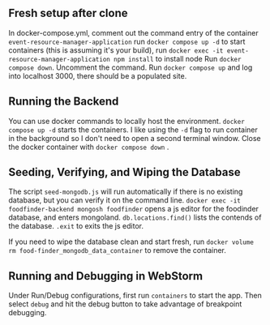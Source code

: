 ## Fresh setup after clone
In docker-compose.yml, comment out the command entry of the container `event-resource-manager-application`
run `docker compose up -d` to start containers (this is assuming it's your build), run `docker exec -it event-resource-manager-application npm install` to install node
Run `docker compose down`.
Uncomment the command.
Run `docker compose up` and log into localhost 3000, there should be a populated site.




## Running the Backend
You can use docker commands to locally host the environment.
`docker compose up -d`  starts the containers. I like using the  `-d` flag to run container in the background so I don't need to open a second terminal window.
Close the docker container with `docker compose down` .

## Seeding, Verifying, and Wiping the Database

The script `seed-mongodb.js` will run automatically if there is no existing database, but you can verify it on the command line.
 `docker exec -it foodfinder-backend mongosh foodfinder`  opens a js editor for the foodinder database, and enters mongoland.
`db.locations.find()` lists the contends of the database.  `.exit` to exits the js editor.

If you need to wipe the database clean and start fresh, run `docker volume rm food-finder_mongodb_data_container` to remove the container.

## Running and Debugging in WebStorm

Under Run/Debug configurations, first run `containers` to start the app.
Then select `debug` and hit the debug button to take advantage of breakpoint debugging.
